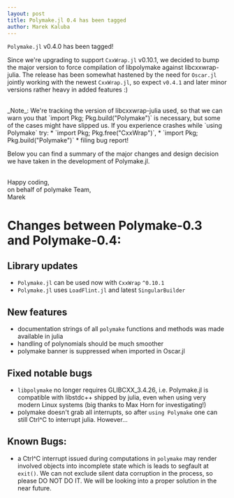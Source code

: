 ```yaml
---
layout: post
title: Polymake.jl 0.4 has been tagged
author: Marek Kaluba
---
```


`Polymake.jl` v0.4.0 has been tagged!

Since we're upgrading to support `CxxWrap.jl` v0.10.1, we decided to bump the major 
version to force compilation of libpolymake against libcxxwrap-julia. 
The release has been somewhat hastened by the need for `Oscar.jl` jointly working with 
the newest `CxxWrap.jl`, so expect `v0.4.1` and later minor versions rather heavy
in added features :)

<br/>
_Note_:
We're tracking the version of libcxxwrap-julia used, so that we can warn you
that `import Pkg; Pkg.build("Polymake")` is necessary, but some of the cases
might have slipped us. If you experience crashes while `using Polymake` try:
 * `import Pkg; Pkg.free("CxxWrap")`,
 * `import Pkg; Pkg.build("Polymake")`
 * filing bug report!

Below you can find a summary of the major changes and design decision we have 
taken in the development of Polymake.jl.

<br/>
Happy coding,<br/>
on behalf of polymake Team,<br/>
Marek

# Changes between Polymake-0.3 and Polymake-0.4:

## Library updates

* `Polymake.jl` can be used now with `CxxWrap` `^0.10.1`
* `Polymake.jl` uses `LoadFlint.jl` and latest `SingularBuilder`

## New features

* documentation strings of all `polymake` functions and methods was made 
available in julia 
* handling of polynomials should be much smoother
* polymake banner is suppressed when imported in Oscar.jl

## Fixed notable bugs

* `libpolymake` no longer requires GLIBCXX_3.4.26, i.e. Polymake.jl is 
compatible with libstdc++ shipped by julia, even when using very modern Linux 
systems (big thanks to Max Horn for investigating!)
* polymake doesn't grab all interrupts, so after `using Polymake` one can 
still Ctrl^C to interrupt julia. However...

## Known Bugs:

* a Ctrl^C interrupt issued during computations in `polymake` may render 
involved objects into incomplete state which is leads to segfault at `exit()`. 
We can not exclude silent data corruption in the process, so please DO NOT DO 
IT. We will be looking into a proper solution in the near future.
